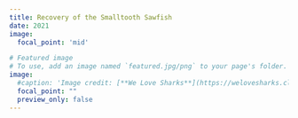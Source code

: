 ```yaml
---
title: Recovery of the Smalltooth Sawfish
date: 2021
image:
  focal_point: 'mid'

# Featured image
# To use, add an image named `featured.jpg/png` to your page's folder. 
image:
  #caption: 'Image credit: [**We Love Sharks**](https://welovesharks.club/species-profile-angelshark/)'
  focal_point: ""
  preview_only: false
---
```


<!--more-->

<!-- Traditionally, species identification has been based on external morphology alone, but this can be problematic because of cryptic similarity among taxa, and the need for trained experts. This has led to the adoption of DNA-based identification techniques (often referred to as DNA-barcoding) thats offer many advantages over traditional methods. DNA-based identification can be used to accurately identify species using small pieces of tissue and confirm species presence using DNA passively shed into the environment (eDNA), which facilitates estimates of diversity as well as species monitoring. Additionally, DNA-based identification is relatively rapid and the cost to the end-user continues to decline on an annual basis. However, DNA-barcoding only works properly when sequences are associated with properly identified species, which should be vouchered to ensure accuracy. The goal of this project is to establish TX-FISH-DNA, a regionally focused DNA-database for all species of fishes inhabiting freshwater, estuarine and marine habitats in Texas. TX-FISH-DNA will be populated by reference DNA-sequences obtained from expert-verified and museum vouchered specimens collected from Texas waters and will offer diverse end users rapid access to high quality mitochondrial DNA sequences that can be applied to solve myriad scientific and societal problems. -->